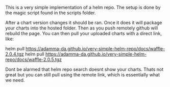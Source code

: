This is a very simple implementation of a helm repo. The setup is done by the magic script found in the scripts folder.

After a chart version changes it should be ran. Once it does it will package your charts into the hosted folder. Then as you push remotely github will rebuild the page. You can then pull your uploaded charts with a direct link, like:


helm pull https://adamma-da.github.io/very-simple-helm-repo/docs/waffle-2.0.4.tgz
helm pull https://adamma-da.github.io/very-simple-helm-repo/docs/waffle-2.0.5.tgz

Dont be alarmed that helm repo search doesnt show your charts. Thats not great but you can still pull using the remote link, which is essentially what we need.